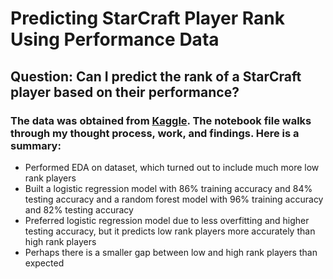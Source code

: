 # Predicting StarCraft Player Rank Using Performance Data

## Question: Can I predict the rank of a StarCraft player based on their performance?

### The data was obtained from [Kaggle](https://www.kaggle.com/datasets/danofer/skillcraft/data). The notebook file walks through my thought process, work, and findings. Here is a summary: 

- Performed EDA on dataset, which turned out to include much more low rank players
- Built a logistic regression model with 86% training accuracy and 84% testing accuracy and a random forest model with 96% training accuracy and 82% testing accuracy
- Preferred logistic regression model due to less overfitting and higher testing accuracy, but it predicts low rank players more accurately than high rank players
- Perhaps there is a smaller gap between low and high rank players than expected

<br> 

